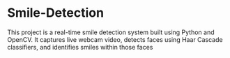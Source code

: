 # Smile-Detection
This project is a real-time smile detection system built using Python and OpenCV. It captures live webcam video, detects faces using Haar Cascade classifiers, and identifies smiles within those faces
